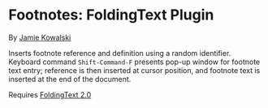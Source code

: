 # Footnotes: FoldingText Plugin

By [Jamie Kowalski](https://github.com/jamiekowalski)

Inserts footnote reference and definition using a random identifier. Keyboard command `Shift-Command-F` presents pop-up window for footnote text entry; reference is then inserted at cursor position, and footnote text is inserted at the end of the document.

Requires [FoldingText 2.0](http://support.foldingtext.com/discussions/development-versions)
